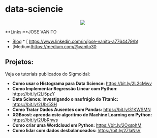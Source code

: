 # data-sciencie


<p align="center">
  <img src="banner.png" >
</p>

**Links:**JOSE VANITO

* [Blog](http://sigmoidal.ai)                                                                                                                                                                 * [     https://www.linkedin.com/in/jose-vanito-a7764479/b)
* [Medium]https://medium.com/@vanito30
## Projetos:
Veja os tutoriais publicados do Sigmoidal:

* **Como usar o Histograma para Data Science:** https://bit.ly/2L2cMwy
* **Como Implementar Regressão Linear com Python:** https://bit.ly/2Li5pzY
* **Data Science: Investigando o naufrágio do Titanic:** https://bit.ly/2Ubr5SH
* **Como Tratar Dados Ausentes com Pandas:** https://bit.ly/31KWSMN
* **XGBoost: aprenda este algoritmo de Machine Learning em Python:** https://bit.ly/2UbRhws
* **Como criar uma Wordcloud em Python:** https://bit.ly/2OxsphM
* **Como lidar com dados desbalanceados:** https://bit.ly/2ZlaNsV
